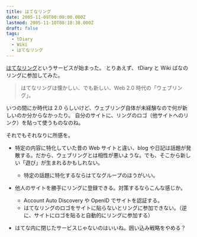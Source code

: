 ```yaml
---
title: はてなリング
date: 2005-11-09T00:00:00.000Z
lastmod: 2005-11-10T08:18:30.000Z
draft: false
tags:
  - tDiary
  - Wiki
  - はてなリング
---
```


[はてなリング](http://ring.hatena.ne.jp/)というサービスが始まった。 とりあえず、 tDiary と Wiki ばなのリングに参加してみた。

> はてなリングは懐かしい、でも新しい、Web 2.0 時代の「ウェブリング」。

いつの間にか時代は 2.0 らしいけど、ウェブリング自体が未経験なので何が新しいのか分からなかったり。 自分のサイトに、リングのロゴ（他サイトへのリンク）を貼って使うものなのね。

それでもそれなりに所感を。

* 特定の内容に特化していた昔の Web サイトと違い、blog や日記は話題が発散する。だから、ウェブリングとは相性が悪いような。でも、そこから新しい「遊び」が生まれるかもしれない。
  * 特定の話題に特化するならはてなグループのほうがいい。

* 他人のサイトを勝手にリングに登録できる。対策するならこんな感じか。

  * Account Auto Discovery や OpenID でサイトを認証する。
  * はてなリングのロゴをサイトに貼らないとリングに参加できない。（逆に、サイトにロゴを貼ると自動的にリングに参加する）

* はてな内に閉じたサービスじゃないのはいいね。囲い込み戦略をやめる？
